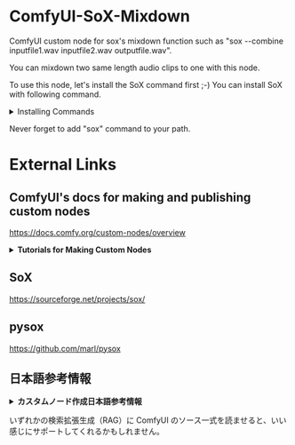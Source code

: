 # ComfyUI-SoX-Mixdown
ComfyUI custom node for sox's mixdown function such as "sox --combine inputfile1.wav inputfile2.wav outputfile.wav".

You can mixdown two same length audio clips to one with this node.

To use this node, let's install the SoX command first ;-)
You can install SoX with following command.

<details>
<summary>Installing Commands</summary>

Windows
```
winget install ChrisBagwell.SoX
```

Mac
```
brew install sox
```

Linux(too many way...)
```
apt install sox
```
```
dnf install sox
```
```
pacman -S sox
```

</details>

Never forget to add "sox" command to your path.

# External Links
## ComfyUI's docs for making and publishing custom nodes
https://docs.comfy.org/custom-nodes/overview

<details> <summary> <strong> Tutorials for Making Custom Nodes</strong> </summary>

### Suzie1/ComfyUI_Guide_To_Making_Custom_Nodes: A guide to making custom nodes in ComfyUI
https://github.com/Suzie1/ComfyUI_Guide_To_Making_Custom_Nodes

### [TUTORIAL] Create a custom node in 5 minutes! (ComfyUI custom node beginners guide) : r/comfyui
https://www.reddit.com/r/comfyui/comments/18wp6oj/tutorial_create_a_custom_node_in_5_minutes/

### A Basic Guide to Creating ComfyUI Custom Nodes | Civitai
https://civitai.com/articles/4934/a-basic-guide-to-creating-comfyui-custom-nodes

</details>

## SoX
https://sourceforge.net/projects/sox/

## pysox
https://github.com/marl/pysox

## 日本語参考情報

<details> <summary> <strong> カスタムノード作成日本語参考情報 </strong> </summary>

### ComfyUIのプラグインを作る！
https://zenn.dev/4kk11/articles/4e36fc68293bd2

### ComfyUIのカスタムノードを作るには｜にゃおき
https://note.com/nyaoki_board/n/n96ab9293291c

### 「ComfyUI ノードを作ろう」タグが付けられた記事一覧 | 謎の技術研究部
https://www.ultra-noob.com/tag/comfy-ui-%E3%83%8E%E3%83%BC%E3%83%89%E3%82%92%E4%BD%9C%E3%82%8D%E3%81%86/

### ComfyUIのコードをまるごとGemini 1.5 Proに読ませてみた😂｜一般オーク
https://note.com/ippan_orc/n/naed830f52f99

### 【西川和久の不定期コラム】NVIDIAがローカルで手軽に動せるAIチャット「Chat with RTX」をリリース！その実力は？ - PC Watch
https://pc.watch.impress.co.jp/docs/column/nishikawa/1571371.html

</details>

いずれかの検索拡張生成（RAG）に ComfyUI のソース一式を読ませると、いい感じにサポートしてくれるかもしれません。
